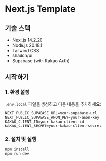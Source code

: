 # Next.js Template

## 기술 스택
- Next.js 14.2.20
- Node.js 20.18.1
- Tailwind CSS
- shadcn/ui
- Supabase (with Kakao Auth)

## 시작하기

### 1. 환경 설정
`.env.local` 파일을 생성하고 다음 내용을 추가하세요:
```
NEXT_PUBLIC_SUPABASE_URL=your-supabase-url
NEXT_PUBLIC_SUPABASE_ANON_KEY=your-anon-key
KAKAO_CLIENT_ID=your-kakao-client-id
KAKAO_CLIENT_SECRET=your-kakao-client-secret
```

### 2. 설치 및 실행
```
npm install
npm run dev
```
